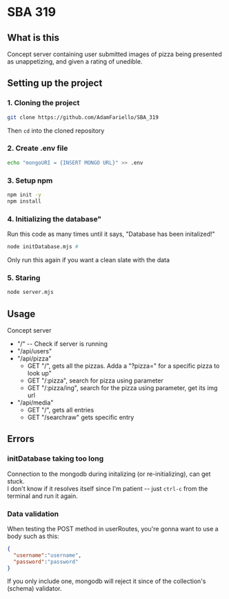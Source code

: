 # SBA 319
## What is this
Concept server containing user submitted images of pizza being presented as unappetizing, and given a rating of unedible.


## Setting up the project
### 1. Cloning the project
```bash
git clone https://github.com/AdamFariello/SBA_319
```
Then <code>cd</code> into the cloned repository

### 2. Create .env file
```bash
echo "mongoURI = {INSERT MONGO URL}" >> .env
```

### 3. Setup npm
```bash
npm init -y
npm install
```

### 4. Initializing the database"
Run this code as many times until it says, "Database has been initalized!"
```bash
node initDatabase.mjs #
```
Only run this again if you want a clean slate with the data

### 5. Staring 
```bash 
node server.mjs
```


## Usage
Concept server
* "/" -- Check if server is running
* "/api/users"
* "/api/pizza"
  * GET "/", gets all the pizzas. Adda a "?pizza=" for a specific pizza to look up"
  * GET "/:pizza", search for pizza using parameter
  * GET "/:pizza/ing", search for the pizza using parameter, get its img url 
* "/api/media"
  * GET "/", gets all entries
  * GET "/searchraw" gets specific entry 




## Errors
### initDatabase taking too long
Connection to the mongodb during initalizing (or re-initializing), can get stuck.   
I don't know if it resolves itself since I'm patient -- just <code>ctrl-c</code> from the terminal and run it again.

### Data validation
When testing the POST method in userRoutes, you're gonna want to use a body such as this:
```json
{
  "username":"username",
  "password":"password"
}
```
If you only include one, mongodb will reject it since of the collection's (schema) validator.